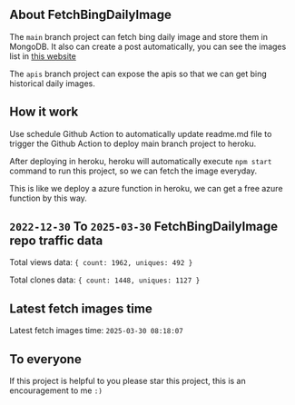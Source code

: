## About FetchBingDailyImage

The `main` branch project can fetch bing daily image and store them in MongoDB.
It also can create a post automatically, you can see the images list in [this website](https://oursalbum.netlify.app)

The `apis` branch project can expose the apis so that we can get bing historical daily images.

## How it work

Use schedule Github Action to automatically update readme.md file to trigger the Github Action to deploy main branch project to heroku.

After deploying in heroku, heroku will automatically execute `npm start` command to run this project, so we can fetch the image everyday.

This is like we deploy a azure function in heroku, we can get a free azure function by this way.

## `2022-12-30` To `2025-03-30` FetchBingDailyImage repo traffic data

Total views data: `{ count: 1962, uniques: 492 }`

Total clones data: `{ count: 1448, uniques: 1127 }`

## Latest fetch images time

Latest fetch images time: `2025-03-30 08:18:07`

## To everyone

If this project is helpful to you please star this project, this is an encouragement to me `:)`



